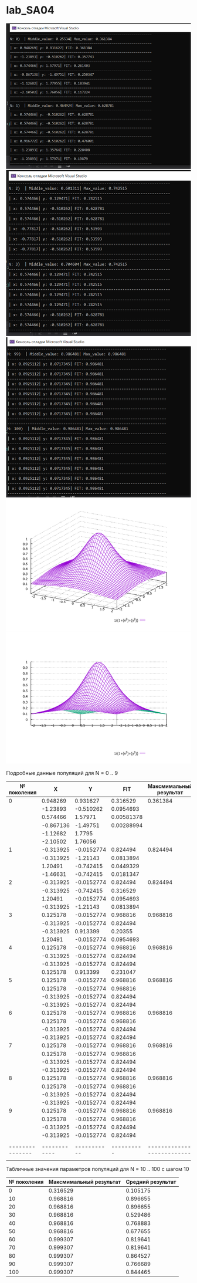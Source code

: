 # lab_SA04

![alt text](https://github.com/PolkaBBB/Lab_SA04/blob/master/screenshot_1.PNG)
![alt text](https://github.com/PolkaBBB/Lab_SA04/blob/master/screenshot_2.PNG)
![alt text](https://github.com/PolkaBBB/Lab_SA04/blob/master/result_of_program.PNG)
![alt text](https://github.com/PolkaBBB/Lab_SA04/blob/master/function.PNG)
![alt text](https://github.com/PolkaBBB/Lab_SA04/blob/master/function_turned.PNG)


Подробные данные популяций для N = 0 .. 9


| №  поколения  | X          | Y         | FIT      | Максмимальный  результат | Средний  результат |
|---------------|------------|-----------|----------|--------------------------|--------------------|
| 0             | 0.948269  | 0.931627 | 0.316529 |      0.361384            |     0.25534        |
|               |  -1.23893   | -0.510262|0.0954693 |                          |                    |
|               |  0.574466  | 1.57971  |0.00581378|                          |                    |
|               |  -0.867136  |  -1.49751  |0.00288994|                          |                    |
|               | -1.12682    |    1.7795  |          |                          |                    |
|               |  -2.10502   |   1.76056  |          |                        |                       |
|1              | -0.313925	 |-0.0152774 | 0.824494 |      0.824494            |    0.242238        | 
|               | -0.313925	 | -1.21143	 |0.0813894 |                          |                    |
|               |   1.20491	 | -0.742415 |0.0449329 |                          |                    | 
|               |  -1.46631  | -0.742415 |0.0181347 |                          |                    |
|2	            |-0.313925	 |-0.0152774 | 0.824494 |0.824494                  |	0.32947           |
|	              |-0.313925	 |-0.742415  |0.316529  |                          |                    |
|               |	1.20491    |-0.0152774 |0.0954693	|                          |                    |	
|               |	-0.313925  |	-1.21143 |0.0813894	|                          |                    |	
|3              |	0.125178	 |-0.0152774 |	0.968816|0.968816                  |0.523083            |
|               |	-0.313925	 |-0.0152774 |	0.824494|                          |                    |	
|               |-0.313925	 |0.913399	 |0.20355	  |                          |                    |	
|               |1.20491     |-0.0152774 |0.0954693	|                          |                    |	
|4              |	0.125178   |-0.0152774 |	0.968816|	                0.968816 |0.712213            |
|               |	-0.313925	 |-0.0152774 |	0.824494|                          |                    |		
|               |	-0.313925	 |-0.0152774 |	0.824494|                          |                    |	
|               |	0.125178   |	0.913399 |0.231047	|                          |                    |
|5              |	0.125178	 |-0.0152774 |0.968816  |	0.968816	               |0.896655            |
|               |0.125178    |-0.0152774 |	0.968816|                          |                    |		
|               |	-0.313925	 |-0.0152774 |0.824494	|                          |                    |
|               |	-0.313925  |-0.0152774 |	0.824494|                          |                    |		
|6	            |0.125178    |-0.0152774 |0.968816  |	0.968816                 |	0.896655          |
|               |	0.125178   |-0.0152774 |	0.968816|                          |                    |		
|               |	-0.313925	 |-0.0152774 |0.824494  |                          |                    |		
|               |	-0.313925	 |-0.0152774 |	0.824494|                          |                    |		
|7	            |0.125178    |-0.0152774 |0.968816	|                  0.968816|           	0.896655|
|               |	0.125178   |-0.0152774 |0.968816	|                          |                    |	
|               |	-0.313925  |-0.0152774 |	0.824494|                          |                    |		
|               |	-0.313925  |-0.0152774 |	0.824494|                          |                    |		
|8              |	0.125178   |-0.0152774 |0.968816	|           0.968816       |	0.896655          |
|               |0.125178    |-0.0152774 |	0.968816|                          |                    |		
|               |	-0.313925  |-0.0152774 |	0.824494|                          |                    |		
|               |-0.313925   |-0.0152774 |	0.824494|                          |                    |		
|9              |	0.125178   |-0.0152774 |	0.968816|	                 0.968816|	          0.896655|
|               |	0.125178	 |-0.0152774 |	0.968816|                          |                    |		
|               |	-0.313925  |-0.0152774 |	0.824494|                          |                    |		
|               |	-0.313925	 |-0.0152774 |	0.824494|                          |                    |		
|---------------|------------|-----------|----------|--------------------------|--------------------|

 
Табличные значения параметров популяций для N = 10 .. 100 с шагом 10


| №   поколения | Максмимальный   результат | Средний   результат |
|---------------|---------------------------|---------------------|
| 0             | 0.316529                  | 0.105175            |
| 10            | 0.968816                  | 0.896655            |
| 20            | 0.968816                  | 0.896655            |
| 30            | 0.968816                  | 0.529486            |
| 40            | 0.968816                  | 0.768883            |
| 50            | 0.968816                  | 0.677655            |
| 60            | 0.999307                  | 0.819641            |
| 70            | 0.999307                  | 0.819641            |
| 80            | 0.999307                  | 0.864527            |
| 90            | 0.999307                  | 0.766689            |
| 100           | 0.999307                  | 0.844465            |
